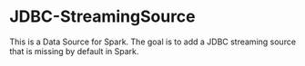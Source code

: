 # JDBC-StreamingSource
This is a Data Source for Spark. The goal is to add a JDBC streaming source that is missing by default in Spark.
